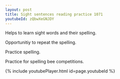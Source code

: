 ```yaml
---
layout: post
title: Sight sentences reading practice 1071
youtubeId: zQbwXeGNJDY
---
```

 
 
Helps to learn sight words and their spelling.

Opportunitiy to repeat the spelling. 

Practice spelling. 
 
Practice for spelling bee competitions. 
 
{% include youtubePlayer.html id=page.youtubeId %}
 
 
